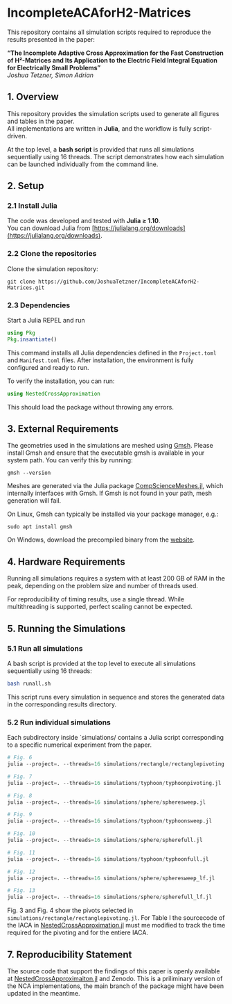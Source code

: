 # IncompleteACAforH2-Matrices

This repository contains all simulation scripts required to reproduce the results presented in the paper:  

**“The Incomplete Adaptive Cross Approximation for the Fast Construction of H²-Matrices and Its Application to the Electric Field Integral Equation for Electrically Small Problems”**  
*Joshua Tetzner, Simon Adrian*  


## 1. Overview

This repository provides the simulation scripts used to generate all figures and tables in the paper.  
All implementations are written in **Julia**, and the workflow is fully script-driven.  

At the top level, a **bash script** is provided that runs all simulations sequentially using 16 threads. The script demonstrates how each simulation can be launched individually from the command line.


## 2. Setup

### 2.1 Install Julia
The code was developed and tested with **Julia ≥ 1.10**.  
You can download Julia from [https://julialang.org/downloads](https://julialang.org/downloads).

### 2.2 Clone the repositories
Clone the simulation repository:
```
git clone https://github.com/JoshuaTetzner/IncompleteACAforH2-Matrices.git
```
### 2.3 Dependencies
Start a Julia REPEL and run
```julia
using Pkg
Pkg.insantiate()
```
This command installs all Julia dependencies defined in the `Project.toml` and `Manifest.toml` files.
After installation, the environment is fully configured and ready to run.

To verify the installation, you can run:
```julia
using NestedCrossApproximation
```
This should load the package without throwing any errors.

## 3. External Requirements
The geometries used in the simulations are meshed using [Gmsh](https://gmsh.info/).
Please install Gmsh and ensure that the executable gmsh is available in your system path.
You can verify this by running:
```
gmsh --version
```
Meshes are generated via the Julia package [CompScienceMeshes.jl](https://github.com/krcools/CompScienceMeshes.jl), which internally interfaces with Gmsh.
If Gmsh is not found in your path, mesh generation will fail.

On Linux, Gmsh can typically be installed via your package manager, e.g.:
```
sudo apt install gmsh
```
On Windows, download the precompiled binary from the [website](https://gmsh.info/#Download). 

## 4. Hardware Requirements
Running all simulations requires a system with at least 200 GB of RAM in the peak, depending on the problem size and number of threads used.

For reproducibility of timing results, use a single thread.
While multithreading is supported, perfect scaling cannot be expected.

## 5. Running the Simulations
### 5.1 Run all simulations
A bash script is provided at the top level to execute all simulations sequentially using 16 threads:
```bash
bash runall.sh
```
This script runs every simulation in sequence and stores the generated data in the corresponding results directory.

### 5.2 Run individual simulations
Each subdirectory inside `simulations/ contains a Julia script corresponding to a specific numerical experiment from the paper.
```julia
# Fig. 6
julia --project=. --threads=16 simulations/rectangle/rectanglepivoting.jl

# Fig. 7
julia --project=. --threads=16 simulations/typhoon/typhoonpivoting.jl

# Fig. 8
julia --project=. --threads=16 simulations/sphere/spheresweep.jl

# Fig. 9
julia --project=. --threads=16 simulations/typhoon/typhoonsweep.jl

# Fig. 10
julia --project=. --threads=16 simulations/sphere/spherefull.jl

# Fig. 11
julia --project=. --threads=16 simulations/typhoon/typhoonfull.jl

# Fig. 12
julia --project=. --threads=16 simulations/sphere/spheresweep_lf.jl

# Fig. 13
julia --project=. --threads=16 simulations/sphere/spherefull_lf.jl
```
Fig. 3 and Fig. 4 show the pivots selected in `simulations/rectangle/rectanglepivoting.jl`.
For Table I the sourcecode of the IACA in [NestedCrossApproximation.jl](https://github.com/JoshuaTetzner/NestedCrossApproximation.jl/blob/paper/IACAforH2-Matrices/src/incompletefactorization/incompleteaca.jl) must me modified to track the time required for the pivoting and for the entiere IACA. 

## 7. Reproducibility Statement

The source code that support the findings of this paper is openly available at [NestedCrossApproximaiton.jl](https://github.com/JoshuaTetzner/NestedCrossApproximation.jl/tree/paper/IACAforH2-Matrices) and Zenodo.
This is a priliminary version of the NCA implementations, the main branch of the package might have been updated in the meantime. 




